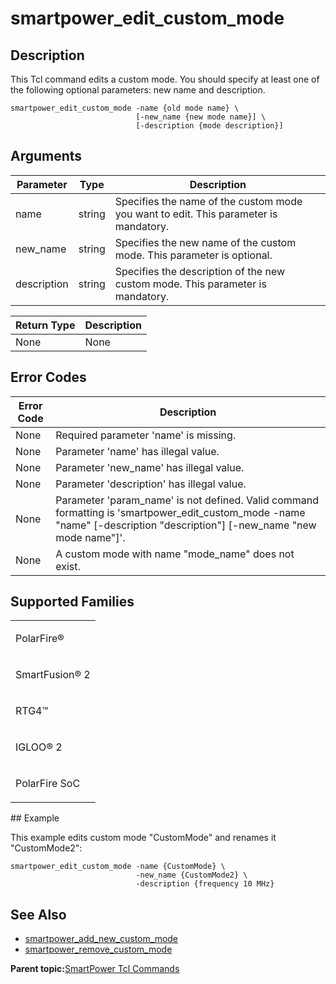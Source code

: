 # smartpower\_edit\_custom\_mode

## Description

This Tcl command edits a custom mode. You should specify at least one of the following optional parameters: new name and description.

```
smartpower_edit_custom_mode -name {old mode name} \
                            [-new_name {new mode name}] \
                            [-description {mode description}]
```

## Arguments

|Parameter|Type|Description|
|---------|----|-----------|
|name|string|Specifies the name of the custom mode you want to edit. This parameter is mandatory.|
|new\_name|string|Specifies the new name of the custom mode. This parameter is optional.|
|description|string|Specifies the description of the new custom mode. This parameter is mandatory.|

|Return Type|Description|
|-----------|-----------|
|None|None|

## Error Codes

|Error Code|Description|
|----------|-----------|
|None|Required parameter 'name' is missing.|
|None|Parameter 'name' has illegal value.|
|None|Parameter 'new\_name' has illegal value.|
|None|Parameter 'description' has illegal value.|
|None|Parameter 'param\_name' is not defined. Valid command formatting is 'smartpower\_edit\_custom\_mode -name "name" \[-description "description"\] \[-new\_name "new mode name"\]'.|
|None|A custom mode with name "mode\_name" does not exist.|

## Supported Families

<table id="GUID-CDEB3970-085F-4215-ABF2-69B75BCF3726"><tbody><tr><td>

PolarFire®

</td></tr><tr><td>

SmartFusion® 2

</td></tr><tr><td>

RTG4™

</td></tr><tr><td>

IGLOO® 2

</td></tr><tr><td>

PolarFire SoC

</td></tr></tbody>
</table>## Example

This example edits custom mode "CustomMode" and renames it "CustomMode2":

```
smartpower_edit_custom_mode -name {CustomMode} \
                            -new_name {CustomMode2} \
                            -description {frequency 10 MHz}
```

## See Also

-   [smartpower\_add\_new\_custom\_mode](GUID-068B37BE-C31D-4129-9013-0541211EBC2E.md)
-   [smartpower\_remove\_custom\_mode](GUID-4E1AD79A-8F17-4A93-9B45-3D6EA3C0FF63.md)

**Parent topic:**[SmartPower Tcl Commands](GUID-33C45F08-A467-4461-B5EF-8D86325E235A.md)

